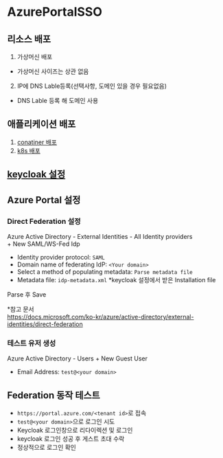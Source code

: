 # AzurePortalSSO
## 리소스 배포
1. 가상머신 배포
- 가상머신 사이즈는 상관 없음
2. IP에 DNS Lable등록(선택사항, 도메인 있을 경우 필요없음)
- DNS Lable 등록 해 도메인 사용
## 애플리케이션 배포
1. [conatiner 배포](./container)
2. [k8s 배포](./k8s)
## [keycloak 설정](./keycloak/)
## Azure Portal 설정
### Direct Federation 설정
Azure Active Directory - External Identities - All Identity providers  
\+ New SAML/WS-Fed Idp
- Identity provider protocol: `SAML`
- Domain name of federating IdP: `<Your domain>`
- Select a method of populating metadata: `Parse metadata file`
- Metadata file: `idp-metadata.xml` *keycloak 설정에서 받은 Installation file  

Parse 후 Save  

*참고 문서  
https://docs.microsoft.com/ko-kr/azure/active-directory/external-identities/direct-federation

### 테스트 유저 생성
Azure Active Directory - Users
\+ New Guest User

- Email Address: `test@<your domain>`

## Federation 동작 테스트

- `https://portal.azure.com/<tenant id>`로 접속  
- `test@<your domain>`으로 로그인 시도  
- Keycloak 로그인창으로 리다이렉션 및 로그인
- keycloak 로그인 성공 후 게스트 초대 수락
- 정상적으로 로그인 확인